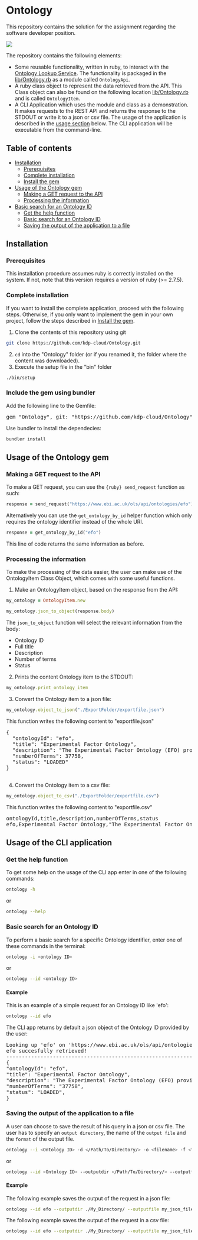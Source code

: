 # Ontology

This repository contains the solution for the assignment regarding the software developer position.

![](https://img.shields.io/github/license/kdp-cloud/Ontology)

The repository contains the following elements:

- Some reusable functionality, written in ruby, to interact with the [Ontology Lookup Service](https://www.ebi.ac.uk/ols/index). The functionality is packaged in the [lib/Ontology.rb](./lib/Ontology.rb) as a module called `OntologyApi`.
- A ruby class object to represent the data retrieved from the API. This Class object can also be found on the following location [lib/Ontology.rb](./lib/Ontology.rb) and is called `OntologyItem`.
- A CLI Application which uses the module and class as a demonstration. It makes requests to the REST API and returns the response to the STDOUT or write it to a json or csv file. The usage of the application is described in the [usage section](#usage) below. The CLI application will be executable from the command-line.

## Table of contents

- [Installation](#installation)
  - [Prerequisites](#prerequisites)
  - [Complete installation](#complete-installation)
  - [Install the gem](#include-the-gem-using-bundler)
- [Usage of the Ontology gem](#usage-of-the-ontology-gem)
  - [Making a GET request to the API](#making-a-get-request-to-the-api)
  - [Processing the information](#processing-the-information)
- [Basic search for an Ontology ID](#usage-of-the-cli-application)
  - [Get the help function](#get-the-help-function)
  - [Basic search for an Ontology ID](#basic-search-for-an-ontology-id)
  - [Saving the output of the application to a file](#saving-the-output-of-the-application-to-a-file)

## Installation

### Prerequisites

This installation procedure assumes ruby is correctly installed on the system. If not, note that this version requires a version of ruby (>= 2.7.5).

### Complete installation

If you want to install the complete application, proceed with the following steps. Otherwise, if you only want to implement the gem in your own project, follow the steps described in [Install the gem](#include-the-gem-using-bundler).

1. Clone the contents of this repository using git

```bash
git clone https://github.com/kdp-cloud/Ontology.git
```

2. `cd` into the "Ontology" folder (or if you renamed it, the folder where the content was downloaded).
3. Execute the setup file in the "bin" folder

```bash
./bin/setup
```

### Include the gem using bundler

Add the following line to the Gemfile:

<pre>
gem "Ontology", git: "https://github.com/kdp-cloud/Ontology", branch: "master", glob: "*.gemspec"
</pre>

Use bundler to install the dependecies:

```bash
bundler install
```

## Usage of the Ontology gem

### Making a GET request to the API

To make a GET request, you can use the `{ruby} send_request` function as such:

```ruby
response = send_request("https://www.ebi.ac.uk/ols/api/ontologies/efo")
```

Alternatively you can use the `get_ontology_by_id` helper function which only requires the ontology identifier instead of the whole URI.

```ruby
response = get_ontology_by_id("efo")
```

This line of code returns the same information as before.

### Processing the information

To make the processing of the data easier, the user can make use of the OntologyItem Class Object, which comes with some useful functions.

1. Make an OntologyItem object, based on the response from the API:

```ruby
my_ontology = OntologyItem.new

my_ontology.json_to_object(response.body)

```

The `json_to_object` function will select the relevant information from the body:

- Ontology ID
- Full title
- Description
- Number of terms
- Status

2. Prints the content Ontology item to the STDOUT:

```ruby
my_ontology.print_ontology_item
```

3. Convert the Ontology item to a json file:

```ruby
my_ontology.object_to_json("./ExportFolder/exportfile.json")

```

This function writes the following content to "exportfile.json"

<pre>
{
  "ontologyId": "efo",
  "title": "Experimental Factor Ontology",
  "description": "The Experimental Factor Ontology (EFO) provides a systematic description of many experimental variables available in EBI databases, and for external projects such as the NHGRI GWAS catalogue. It combines parts of several biological ontologies, such as anatomy, disease and chemical compounds. The scope of EFO is to support the annotation, analysis and visualization of data handled by many groups at the EBI and as the core ontology for OpenTargets.org",
  "numberOfTerms": 37758,
  "status": "LOADED"
}

</pre>

4.  Convert the Ontology item to a csv file:

```ruby
my_ontology.object_to_csv("./ExportFolder/exportfile.csv")

```

This function writes the following content to "exportfile.csv"

<pre>
ontologyId,title,description,numberOfTerms,status
efo,Experimental Factor Ontology,"The Experimental Factor Ontology (EFO) provides a systematic description of many experimental variables available in EBI databases, and for external projects such as the NHGRI GWAS catalogue. It combines parts of several biological ontologies, such as anatomy, disease and chemical compounds. The scope of EFO is to support the annotation, analysis and visualization of data handled by many groups at the EBI and as the core ontology for OpenTargets.org",37758,LOADED
</pre>

## Usage of the CLI application

### Get the help function

To get some help on the usage of the CLI app enter in one of the following commands:

```bash
ontology -h
```

or

```bash
ontology --help
```

### Basic search for an Ontology ID

To perform a basic search for a specific Ontology identifier, enter one of these commands in the terminal:

```bash
ontology -i <ontology ID>
```

or

```bash
ontology --id <ontology ID>
```

#### Example

This is an example of a simple request for an Ontology ID like 'efo':

```bash
ontology --id efo
```

The CLI app returns by default a json object of the Ontology ID provided by the user:

<pre>
Looking up 'efo' on 'https://www.ebi.ac.uk/ols/api/ontologies' ...
efo succesfully retrieved!
--------------------------------------------------------------------------------
{
"ontologyId": "efo",
"title": "Experimental Factor Ontology",
"description": "The Experimental Factor Ontology (EFO) provides a systematic description of many experimental variables available in EBI databases, and for external projects such as the NHGRI GWAS catalogue. It combines parts of several biological ontologies, such as anatomy, disease and chemical compounds. The scope of EFO is to support the annotation, analysis and visualization of data handled by many groups at the EBI and as the core ontology for OpenTargets.org",
"numberOfTerms": "37758",
"status": "LOADED",
}
</pre>

### Saving the output of the application to a file

A user can choose to save the result of his query in a json or csv file. The user has to specify an `output directory`, the name of the `output file` and the `format` of the output file.

```bash
ontology --i <Ontology ID> -d </Path/To/Directory/> -o <filename> -f <format = 'json' or 'csv'>
```

or

```bash
ontology --id <Ontology ID> --outputdir </Path/To/Directory/> --outputfile <filename> --format <format = 'json' or 'csv'>
```

#### Example

The following example saves the output of the request in a json file:

```bash
ontology --id efo --outputdir ./My_Directory/ --outputfile my_json_file --format json
```

The following example saves the output of the request in a csv file:

```bash
ontology --id efo --outputdir ./My_Directory/ --outputfile my_json_file --format csv
```
